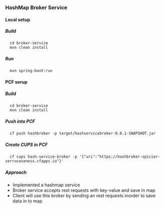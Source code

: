 ### HashMap Broker Service

#### Local setup
##### Build
```
  cd broker-service
  mvn clean install
```
##### Run
```
  mvn spring-boot:run
```

#### PCF serup

##### Build
```
  cd broker-service
  mvn clean install
```
##### Push into PCF
```
  cf push hashbroker -p target/hashservicebroker-0.0.1-SNAPSHOT.jar
```
##### Create CUPS in PCF
```
  cf cups hash-service-broker -p '{"uri":"https://hashbroker-spicier-verrucoseness.cfapps.io"}'
```
##### Approach
* Implemented a hashmap service
* Broker service accepts rest requests with key-value and save in map
* Client will use this broker by sending an rest requests inorder to save data in to map
